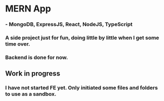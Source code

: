 # MERN App

### - MongoDB, ExpressJS, React, NodeJS, TypeScript

### A side project just for fun, doing little by little when I get some time over.

### Backend is done for now.

## Work in progress

### I have not started FE yet. Only initiated some files and folders to use as a sandbox.
